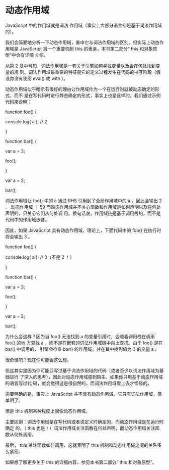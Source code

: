 # 动态作用域

JavaScript 中的作用域就是词法
作用域（事实上大部分语言都是基于词法作用域的）。

我们会简要地分析一下动态作用域，重申它与词法作用域的区别。但实际上动态作用域是
JavaScript 另一个重要机制 this 的表亲，本书第二部分“ this 和对象原型”中会有详细
介绍。

从第 2 章中可知，词法作用域是一套关于引擎如何寻找变量以及会在何处找到变量的规
则。词法作用域最重要的特征是它的定义过程发生在代码的书写阶段（假设你没有使用
eval() 或 with ）。

动态作用域似乎暗示有很好的理由让作用域作为一个在运行时就被动态确定的形式，而不
是在写代码时进行静态确定的形式，事实上也是这样的。我们通过示例代码来说明：

function foo() {

console.log( a ); // 2

}

function bar() {

var a = 3;

foo();

}

var a = 2;

bar();

词法作用域让 foo() 中的 a 通过 RHS 引用到了全局作用域中的 a ，因此会输出 2 。
动态作用域 ｜ 59
而动态作用域并不关心函数和作用域是如何声明以及在何处声明的，只关心它们从何处调
用。换句话说，作用域链是基于调用栈的，而不是代码中的作用域嵌套。

因此，如果 JavaScript 具有动态作用域，理论上，下面代码中的 foo() 在执行时将会输出 3 。

function foo() {

console.log( a ); // 3（不是 2 ！）

}

function bar() {

var a = 3;

foo();

}

var a = 2;

bar();

为什么会这样？因为当 foo() 无法找到 a 的变量引用时，会顺着调用栈在调用 foo() 的地
方查找 a ，而不是在嵌套的词法作用域链中向上查找。由于 foo() 是在 bar() 中调用的，
引擎会检查 bar() 的作用域，并在其中找到值为 3 的变量 a 。

很奇怪吧？现在你可能会这么想。

但这其实是因为你可能只写过基于词法作用域的代码（或者至少以词法作用域为基础进行
了深入的思考），因此对动态作用域感到陌生。如果你只用基于动态作用域的语言写过代
码，就会觉得这是很自然的，而词法作用域看上去才怪怪的。

需要明确的是，事实上 JavaScript 并不具有动态作用域。它只有词法作用域，简单明了。

但是 this 机制某种程度上很像动态作用域。

主要区别：词法作用域是在写代码或者说定义时确定的，而动态作用域是在运行时确定
的。（ this 也是！）词法作用域关注函数在何处声明，而动态作用域关注函数从何处调用。

最后， this 关注函数如何调用，这就表明了 this 机制和动态作用域之间的关系多么紧密。

如果想了解更多关于 this 的详细内容，参见本书第二部分“ this 和对象原型”。